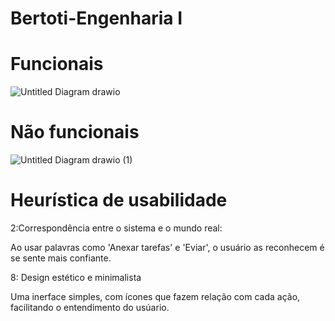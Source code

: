 # Bertoti-Engenharia I
# Funcionais
![Untitled Diagram drawio](https://user-images.githubusercontent.com/88495476/156669506-c6a92dd6-0c42-48ed-bf37-22795711b53f.png)

# Não funcionais
![Untitled Diagram drawio (1)](https://user-images.githubusercontent.com/88495476/156674454-51a199b6-b66f-4970-930a-1c1aebedc71c.png)

# Heurística de usabilidade 

2:Correspondência entre o sistema e o mundo real:

Ao usar palavras como 'Anexar tarefas' e 'Eviar', o usuário as reconhecem é se sente mais confiante.

8: Design estético e minimalista

Uma inerface simples, com ícones que fazem relação com cada ação, facilitando o entendimento do usúario. 






